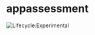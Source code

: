 # appassessment

![Lifecycle:Experimental](https://img.shields.io/badge/Lifecycle-Experimental-339999)
